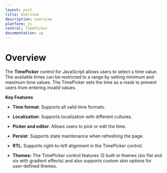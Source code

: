 ```yaml
---
layout: post
title: Overview
description: overview
platform: js
control: TimePicker
documentation: ug
---
```


# Overview

The **TimePicker** control for JavaScript allows users to select a time value. The available times can be restricted to a range by setting minimum and maximum time values. The TimePicker sets the time as a mask to prevent users from entering invalid values. 

**Key Features**

* **Time format**: Supports all valid time formats.

* **Localization**: Supports localization with different cultures.

* **Picker and editor**: Allows users to pick or edit the time.

* **Persist**: Supports state maintenance when refreshing the page.

* **RTL**: Supports right-to-left alignment in the TimePicker control.

* **Themes:** The TimePicker control features 12 built-in themes (six flat and six with gradient effects) and also supports custom skin options for user-defined themes.



